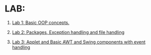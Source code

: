 # LAB:
1. [Lab 1: Basic OOP concepts.](https://github.com/nishalgurung4/java-2019/tree/main/Labs/Lab1)

2. [Lab 2: Packages, Exception handling and file handling](https://github.com/nishalgurung4/java-2019/tree/main/Labs/Lab2)

3. [Lab 3: Applet and Basic AWT and Swing components with event handling](https://github.com/nishalgurung4/java-2019/tree/main/Labs/Lab3)
